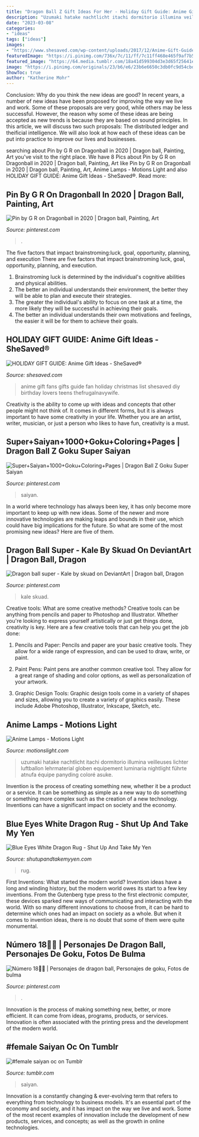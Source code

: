 ```yaml
---
title: "Dragon Ball Z Gift Ideas For Her - Holiday Gift Guide: Anime Gift Ideas"
description: "Uzumaki hatake nachtlicht itachi dormitorio illumina veilleuses lichter luftballon lehrmaterial globen equipement luminaria nightlight führte atnufa équipe panyding coloré asuke"
date: "2023-03-08"
categories:
- "ideas"
tags: ["ideas"]
images:
- "https://www.shesaved.com/wp-content/uploads/2017/12/Anime-Gift-Guide-SHE-SAVED.jpg"
featuredImage: "https://i.pinimg.com/736x/7c/11/ff/7c11ff468e465f9af7b5b85ad50fb106.jpg"
featured_image: "https://64.media.tumblr.com/18a41d599304d3e3d65f25641e861a25/db6e67ce17a90a79-38/s640x960/064207ca4cfd3e59ced01c5e5d1ca6e4807cc86c.png"
image: "https://i.pinimg.com/originals/23/b6/e6/23b6e6650c3db0fc9d54cbd712aed2d5.jpg"
ShowToc: true
author: "Katherine Mohr"
---
```



Conclusion: Why do you think the new ideas are good?
In recent years, a number of new ideas have been proposed for improving the way we live and work. Some of these proposals are very good, while others may be less successful. However, the reason why some of these ideas are being accepted as new trends is because they are based on sound principles. In this article, we will discuss two such proposals: The distributed ledger and theificial intelligence. We will also look at how each of these ideas can be put into practice to improve our lives and businesses.

	

		
searching about Pin by G R on Dragonball in 2020 | Dragon ball, Painting, Art you've visit to the right place. We have 8 Pics about Pin by G R on Dragonball in 2020 | Dragon ball, Painting, Art like Pin by G R on Dragonball in 2020 | Dragon ball, Painting, Art, Anime Lamps - Motions Light and also HOLIDAY GIFT GUIDE: Anime Gift Ideas - SheSaved®. Read more:
		
    
## Pin By G R On Dragonball In 2020 | Dragon Ball, Painting, Art

<img loading=lazy src="https://i.pinimg.com/originals/23/b6/e6/23b6e6650c3db0fc9d54cbd712aed2d5.jpg" onerror="this.onerror=null;this.src='https://tse3.mm.bing.net/th?id=OIP.CGb2Z8I_ahLue3Pk9kYhlQHaJ6&amp;pid=15.1';" alt="Pin by G R on Dragonball in 2020 | Dragon ball, Painting, Art">

_Source: pinterest.com_

>. 

	

The five factors that impact brainstroming:luck, goal, opportunity, planning, and execution
There are five factors that impact brainstroming luck, goal, opportunity, planning, and execution. 
1. Brainstroming luck is determined by the individual's cognitive abilities and physical abilities. 
2. The better an individual understands their environment, the better they will be able to plan and execute their strategies. 
3. The greater the individual's ability to focus on one task at a time, the more likely they will be successful in achieving their goals. 
4. The better an individual understands their own motivations and feelings, the easier it will be for them to achieve their goals. 

    
## HOLIDAY GIFT GUIDE: Anime Gift Ideas - SheSaved®

<img loading=lazy src="https://www.shesaved.com/wp-content/uploads/2017/12/Anime-Gift-Guide-SHE-SAVED.jpg" onerror="this.onerror=null;this.src='https://tse3.mm.bing.net/th?id=OIP.HqC8aI_P_iS2UZk-IiasZQHaKd&amp;pid=15.1';" alt="HOLIDAY GIFT GUIDE: Anime Gift Ideas - SheSaved®">

_Source: shesaved.com_

>anime gift fans gifts guide fan holiday christmas list shesaved diy birthday lovers teens thefrugalnavywife. 

	

Creativity is the ability to come up with ideas and concepts that other people might not think of. It comes in different forms, but it is always important to have some creativity in your life. Whether you are an artist, writer, musician, or just a person who likes to have fun, creativity is a must.

    
## Super+Saiyan+1000+Goku+Coloring+Pages | Dragon Ball Z Goku Super Saiyan

<img loading=lazy src="https://s-media-cache-ak0.pinimg.com/736x/bf/0b/e0/bf0be09c2f55d40eddf4bf3b299c1847.jpg" onerror="this.onerror=null;this.src='https://tse4.mm.bing.net/th?id=OIP.-OvWN6yz96mj3DAQiMsoOAHaH9&amp;pid=15.1';" alt="Super+Saiyan+1000+Goku+Coloring+Pages | Dragon Ball Z Goku Super Saiyan">

_Source: pinterest.com_

>saiyan. 

	

In a world where technology has always been key, it has only become more important to keep up with new ideas. Some of the newer and more innovative technologies are making leaps and bounds in their use, which could have big implications for the future. So what are some of the most promising new ideas? Here are five of them.

    
## Dragon Ball Super - Kale By Skuad On DeviantArt | Dragon Ball, Dragon

<img loading=lazy src="https://i.pinimg.com/736x/7c/11/ff/7c11ff468e465f9af7b5b85ad50fb106.jpg" onerror="this.onerror=null;this.src='https://tse1.mm.bing.net/th?id=OIP.ZFSZdPsUwMJ_rtZXwf_UMAHaKe&amp;pid=15.1';" alt="Dragon ball super - Kale by skuad on DeviantArt | Dragon ball, Dragon">

_Source: pinterest.com_

>kale skuad. 

	

Creative tools: What are some creative methods?
Creative tools can be anything from pencils and paper to Photoshop and Illustrator. Whether you're looking to express yourself artistically or just get things done, creativity is key. Here are a few creative tools that can help you get the job done:
1. Pencils and Paper: Pencils and paper are your basic creative tools. They allow for a wide range of expression, and can be used to draw, write, or paint.

2. Paint Pens: Paint pens are another common creative tool. They allow for a great range of shading and color options, as well as personalization of your artwork.

3. Graphic Design Tools: Graphic design tools come in a variety of shapes and sizes, allowing you to create a variety of graphics easily. These include Adobe Photoshop, Illustrator, Inkscape, Sketch, etc.

    
## Anime Lamps - Motions Light

<img loading=lazy src="https://cdn.shopify.com/s/files/1/0303/8920/7176/products/product-image-1393768291_600x.jpg?v=1596706556" onerror="this.onerror=null;this.src='https://tse4.mm.bing.net/th?id=OIP.rRXCMOsQFG_SuqBV6i2SkwHaHa&amp;pid=15.1';" alt="Anime Lamps - Motions Light">

_Source: motionslight.com_

>uzumaki hatake nachtlicht itachi dormitorio illumina veilleuses lichter luftballon lehrmaterial globen equipement luminaria nightlight führte atnufa équipe panyding coloré asuke. 

	

Invention is the process of creating something new, whether it be a product or a service. It can be something as simple as a new way to do something or something more complex such as the creation of a new technology. Inventions can have a significant impact on society and the economy.

    
## Blue Eyes White Dragon Rug - Shut Up And Take My Yen

<img loading=lazy src="http://shutupandtakemyyen.com/wp-content/uploads/2021/06/Yu-Gi-Oh-Blue-Eyes-White-Dragon-Rug-Copy-2.jpg" onerror="this.onerror=null;this.src='https://tse3.mm.bing.net/th?id=OIP.V85ZIK-YSutAbeWPZ-vIEwHaD5&amp;pid=15.1';" alt="Blue Eyes White Dragon Rug - Shut Up And Take My Yen">

_Source: shutupandtakemyyen.com_

>rug. 

	

First Inventions: What started the modern world?
Invention ideas have a long and winding history, but the modern world owes its start to a few key inventions. From the Gutenberg type press to the first electronic computer, these devices sparked new ways of communicating and interacting with the world. With so many different innovations to choose from, it can be hard to determine which ones had an impact on society as a whole. But when it comes to invention ideas, there is no doubt that some of them were quite monumental.

    
## Número 18🤤😍 | Personajes De Dragon Ball, Personajes De Goku, Fotos De Bulma

<img loading=lazy src="https://i.pinimg.com/736x/6a/cd/e2/6acde2005d84cc118e55b5f0f70c5b86.jpg" onerror="this.onerror=null;this.src='https://tse2.mm.bing.net/th?id=OIP.ofRmDfmr0aoPSVEc4TvlbgHaNN&amp;pid=15.1';" alt="Número 18🤤😍 | Personajes de dragon ball, Personajes de goku, Fotos de bulma">

_Source: pinterest.com_

>. 

	

Innovation is the process of making something new, better, or more efficient. It can come from ideas, programs, products, or services. Innovation is often associated with the printing press and the development of the modern world.

    
## #female Saiyan Oc On Tumblr

<img loading=lazy src="https://64.media.tumblr.com/18a41d599304d3e3d65f25641e861a25/db6e67ce17a90a79-38/s640x960/064207ca4cfd3e59ced01c5e5d1ca6e4807cc86c.png" onerror="this.onerror=null;this.src='https://tse2.mm.bing.net/th?id=OIP.UQl7CCd7GrOI2AZpeL8iggHaMX&amp;pid=15.1';" alt="#female saiyan oc on Tumblr">

_Source: tumblr.com_

>saiyan. 

	

Innovation is a constantly changing & ever-evolving term that refers to everything from technology to business models. It's an essential part of the economy and society, and it has impact on the way we live and work. Some of the most recent examples of innovation include the development of new products, services, and concepts; as well as the growth in online technologies.


